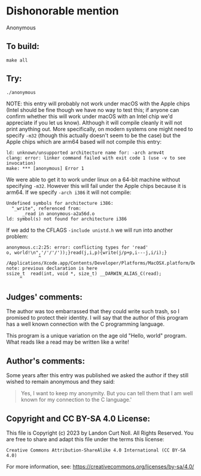 # Dishonorable mention

Anonymous

## To build:

	make all

## Try:


	./anonymous

NOTE: this entry will probably not work under macOS with the Apple chips (Intel
should be fine though we have no way to test this; if anyone can confirm whether
this will work under macOS with an Intel chip we'd appreciate if you let us
know). Although it will compile cleanly it will not print anything out. More
specifically, on modern systems one might need to specify `-m32` (though this
actually doesn't seem to be the case) but the Apple chips which are arm64 based
will not compile this entry:

	ld: unknown/unsupported architecture name for: -arch armv4t
	clang: error: linker command failed with exit code 1 (use -v to see invocation)
	make: *** [anonymous] Error 1

We were able to get it to work under linux on a 64-bit machine without
specifying `-m32`. However this will fail under the Apple chips because it is
arm64. If we specify `-arch i386` it will not compile:

	Undefined symbols for architecture i386:
	  "_write", referenced from:
	      _read in anonymous-a2a56d.o
	ld: symbol(s) not found for architecture i386


If we add to the CFLAGS `-include unistd.h` we will run into another problem:


	anonymous.c:2:25: error: conflicting types for 'read'
	o, world!\n",'/'/'/'));}read(j,i,p){write(j/p+p,i---j,i/i);}
				^
	/Applications/Xcode.app/Contents/Developer/Platforms/MacOSX.platform/Developer/SDKs/MacOSX.sdk/usr/include/unistd.h:472:10: note: previous declaration is here
	ssize_t  read(int, void *, size_t) __DARWIN_ALIAS_C(read);
		 ^


## Judges' comments:

The author was too embarrassed that they could write such trash, so I
promised to protect their identity.  I will say that the author of this
program has a well known connection with the C programming language.

This program is a unique variation on the age old "Hello, world"
program.  What reads like a read may be written like a write!

## Author's comments:

Some years after this entry was published we asked the author if they still
wished to remain anonymous and they said:

> Yes, I want to keep my anonymity.  But you can tell them that I am well known
for my connection to the C language.'

## Copyright and CC BY-SA 4.0 License:

This file is Copyright (c) 2023 by Landon Curt Noll.  All Rights Reserved.
You are free to share and adapt this file under the terms this license:

    Creative Commons Attribution-ShareAlike 4.0 International (CC BY-SA 4.0)

For more information, see: https://creativecommons.org/licenses/by-sa/4.0/
